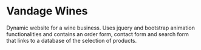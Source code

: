 # Vandage Wines
Dynamic website for a wine business.
Uses jquery and bootstrap animation functionalities and contains an order form, contact form and search form that links to a database of the selection of products.
